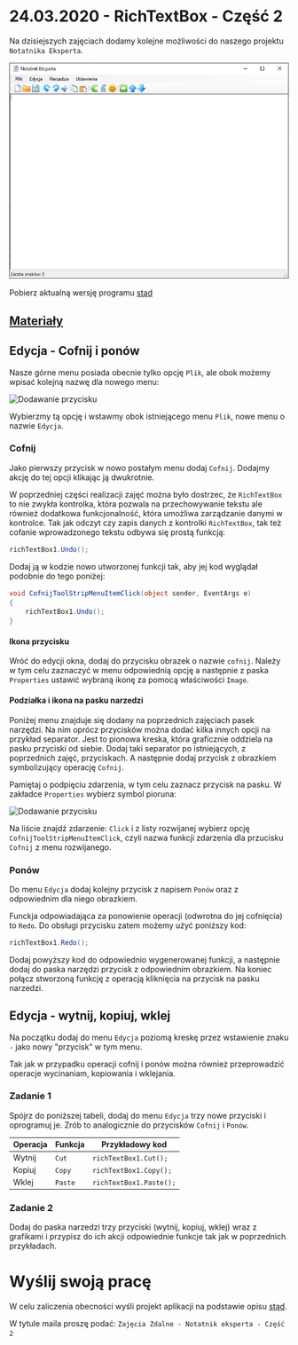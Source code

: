 # 24.03.2020 - RichTextBox - Część 2

Na dzisiejszych zajęciach dodamy kolejne możliwości do naszego projektu `Notatnika Eksperta`. 

![Efekt końcowy](Grafiki/T16/screen00.png)

Pobierz aktualną wersję programu [stąd](Download/NotatnikEksperta_24.03.2020.zip)

## [Materiały](T16_Materiały.pdf)

## Edycja - Cofnij i ponów

Nasze górne menu posiada obecnie tylko opcję `Plik`, ale obok możemy wpisać kolejną nazwę dla nowego menu:

![Dodawanie przycisku](Grafiki/screen21.png)

Wybierzmy tą opcję i wstawmy obok istniejącego menu `Plik`, nowe menu o nazwie `Edycja`.

### Cofnij

Jako pierwszy przycisk w nowo postałym menu dodaj `Cofnij`. Dodajmy akcję do tej opcji klikając ją dwukrotnie. 

W poprzedniej części realizacji zajęć można było dostrzec, że `RichTextBox` to nie zwykła kontrolka, która pozwala na przechowywanie tekstu ale również dodatkowa funkcjonalność, która umożliwa zarządzanie danymi w kontrolce. Tak jak odczyt czy zapis danych z kontrolki `RichTextBox`, tak też cofanie wprowadzonego tekstu odbywa się prostą funkcją:

```csharp
richTextBox1.Undo();
```

Dodaj ją w kodzie nowo utworzonej funkcji tak, aby jej kod wyglądał podobnie do tego poniżej:

```csharp
void CofnijToolStripMenuItemClick(object sender, EventArgs e)
{
	richTextBox1.Undo();
}
```

#### Ikona przycisku

Wróć do edycji okna, dodaj do przycisku obrazek o nazwie `cofnij`. Należy w tym celu zaznaczyć w menu odpowiednią opcję a następnie z paska `Properties` ustawić wybraną ikonę za pomocą właściwości `Image`.

#### Podziałka i ikona na pasku narzedzi

Poniżej menu znajduje się dodany na poprzednich zajęciach pasek narzędzi. Na nim oprócz przycisków można dodać kilka innych opcji na przykład separator. Jest to pionowa kreska, która graficznie oddziela na pasku przyciski od siebie. Dodaj taki separator po istniejących, z poprzednich zajęć, przyciskach. A następnie dodaj przycisk z obrazkiem symbolizujący operację `Cofnij`.

Pamiętaj o podpięciu zdarzenia, w tym celu zaznacz przycisk na pasku. W zakładce `Properties` wybierz symbol pioruna: 

![Dodawanie przycisku](Grafiki/screen20.png)

Na liście znajdź zdarzenie: `Click` i z listy rozwijanej wybierz opcję `CofnijToolStripMenuItemClick`, czyli nazwa funkcji zdarzenia dla przucisku `Cofnij` z menu rozwijanego.

### Ponów

Do menu `Edycja` dodaj kolejny przycisk z napisem `Ponów` oraz z odpowiednim dla niego obrazkiem. 

Funckja odpowiadająca za ponowienie operacji (odwrotna do jej cofnięcia) to `Redo`. Do obsługi przycisku zatem możemy użyć poniższy kod:

```csharp
richTextBox1.Redo();
```

Dodaj powyższy kod do odpowiednio wygenerowanej funkcji, a następnie dodaj do paska narzędzi przycisk z odpowiednim obrazkiem. Na koniec połącz stworzoną funkcję z operacją kliknięcia na przycisk na pasku narzedzi. 

## Edycja - wytnij, kopiuj, wklej

Na początku dodaj do menu `Edycja` poziomą kreskę przez wstawienie znaku `-` jako nowy "przycisk" w tym menu. 

Tak jak w przypadku operacji cofnij i ponów można również przeprowadzić operacje wycinaniam, kopiowania i wklejania.

### Zadanie 1
Spójrz do poniższej tabeli, dodaj do menu `Edycja` trzy nowe przyciski i oprogramuj je. Zrób to analogicznie do przycisków `Cofnij` i `Ponów`.

|Operacja|Funkcja|Przykładowy kod|
|-|-|-|
|Wytnij|`Cut`|`richTextBox1.Cut();`|
|Kopiuj|`Copy`|`richTextBox1.Copy();`|
|Wklej|`Paste`|`richTextBox1.Paste();`|


### Zadanie 2

Dodaj do paska narzedzi trzy przyciski (wytnij, kopiuj, wklej) wraz z grafikami i przypisz do ich akcji odpowiednie funkcje tak jak w poprzednich przykładach.

# Wyślij swoją pracę

W celu zaliczenia obecności wyśli projekt aplikacji na podstawie opisu [stąd](../ZdalneInstrukcja#wysyłanie-projektu-aplikacji-okienkowej).

W tytule maila proszę podać: `Zajęcia Zdalne - Notatnik eksperta - Część 2`